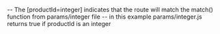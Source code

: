-- The [productId=integer] indicates that the route will match the match() function from params/integer file
-- in this example params/integer.js returns true if productId is an integer